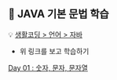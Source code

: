 ## :runner: JAVA 기본 문법 학습

:bulb: [생활코딩 > 언어 > 자바](https://opentutorials.org/course/1223)
* 위 링크를 보고 학습하기  

[Day 01 : 숫자, 문자, 문자열](./day01)

